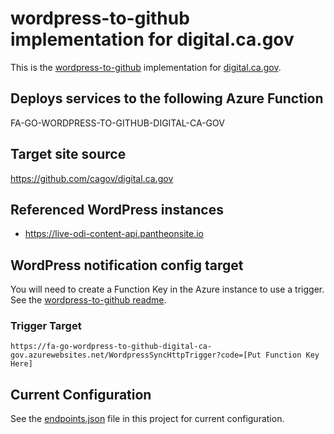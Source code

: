 # wordpress-to-github implementation for digital.ca.gov

This is the [wordpress-to-github](https://www.npmjs.com/package/@cagov/wordpress-to-github) implementation for [digital.ca.gov](https://digital.ca.gov).

## Deploys services to the following Azure Function

FA-GO-WORDPRESS-TO-GITHUB-DIGITAL-CA-GOV

## Target site source

https://github.com/cagov/digital.ca.gov

## Referenced WordPress instances

- https://live-odi-content-api.pantheonsite.io

## WordPress notification config target

You will need to create a Function Key in the Azure instance to use a trigger. See the [wordpress-to-github readme](https://github.com/cagov/wordpress-to-github#readme).

### Trigger Target

`https://fa-go-wordpress-to-github-digital-ca-gov.azurewebsites.net/WordpressSyncHttpTrigger?code=[Put Function Key Here]`

## Current Configuration

See the [endpoints.json](https://github.com/cagov/services-wordpress-to-github-digital-ca-gov/blob/main/WordpressSync/endpoints.json) file in this project for current configuration.
